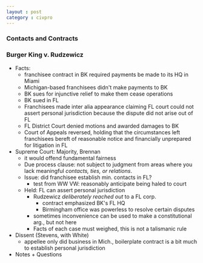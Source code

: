 ```yaml
---
layout : post
category : civpro
---
```


### Contacts and Contracts

### Burger King v. Rudzewicz
- Facts:
	- franchisee contract in BK required payments be made to its HQ in Miami
	- Michigan-based franchisees didn't make payments to BK
	- BK sues for injunctive relief to make them cease operations
	- BK sued in FL
	- Franchisees made inter alia appearance claiming FL court could not assert personal jurisdiction because the dispute did not arise out of FL
	- FL District Court denied motions and awarded damages to BK
	- Court of Appeals reversed, holding that the circumstances left franchisees bereft of reasonable notice and financially unprepared for litigation in FL
- Supreme Court: Majority, Brennan
	- it would offend fundamental fairness
	- Due process clause: not subject to judgment from areas where you lack meaningful *contacts, ties, or relations*.
	- Issue: did franchisee establish min. contacts in FL?
		- test from WW VW: reasonably anticipate being haled to court
	- Held: FL can assert personal jurisdiction
		- Rudzewicz *deliberately reached out* to a FL corp.
			- contract emphasized BK's FL HQ
			- Birmingham office was powerless to resolve certain disputes
		- sometimes inconvenience can be used to make a constitutional arg., but not here
		- Facts of each case must weighed, this is not a talismanic rule
- Dissent (Stevens, with White)
	- appellee only did business in Mich., boilerplate contract is a bit much to establish personal jurisdiction
- Notes + Questions
